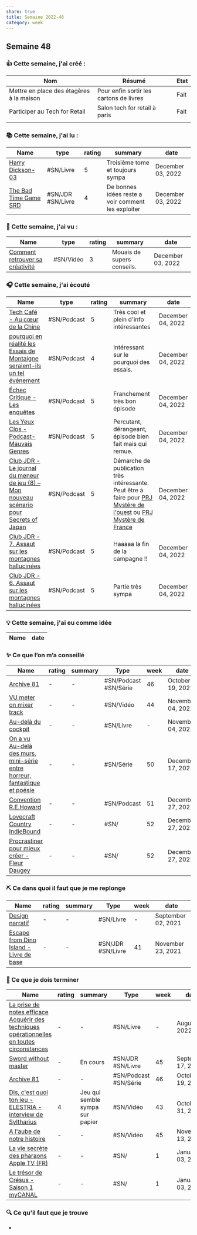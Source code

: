 ```yaml
---
share: true 
title: Semaine 2022-48
category: week
---
```

## Semaine 48

### 👍 **Cette semaine, j'ai créé :**
| Nom                                      | Résumé                                  | Etat |
| ---------------------------------------- | --------------------------------------- | ---- |
| Mettre en place des étagères à la maison | Pour enfin sortir les cartons de livres | Fait |
| Participer au Tech for Retail            | Salon tech for retail à paris           | Fait |
|                                          |                                         |      |

### 📚 Cette semaine, j'ai lu :

| Name                                                                                                                      | type              | rating | summary                                            | date              |
| ------------------------------------------------------------------------------------------------------------------------- | ----------------- | ------ | -------------------------------------------------- | ----------------- |
| [Harry Dickson-03](../source/Harry%20Dickson-03.md)                                                  | #SN/Livre         | 5      | Troisième tome et toujours sympa                   | December 03, 2022 |
| [The Bad Time Game SRD](../source/The%20Bad%20Time%20Game%20SRD.md) | #SN/JDR #SN/Livre | 4      | De bonnes idées reste a voir comment les exploiter | December 03, 2022 |


### 🍿 Cette semaine, j'ai vu :

| Name                                                                                                   | type      | rating | summary                    | date              |
| ------------------------------------------------------------------------------------------------------ | --------- | ------ | -------------------------- | ----------------- |
| [Comment retrouver sa créativité](../source/Comment%20retrouver%20sa%20cr%C3%A9ativit%C3%A9.md) | #SN/Vidéo | 3      | Mouais de supers conseils. | December 03, 2022 |


### 🎧 Cette semaine, j'ai écouté

| Name                                                                                                                                                                                                                     | type        | rating | summary                                                                                                                   | date              |
| ------------------------------------------------------------------------------------------------------------------------------------------------------------------------------------------------------------------------ | ----------- | ------ | ------------------------------------------------------------------------------------------------------------------------- | ----------------- |
| [Tech Café - Au cœur de la Chine](../source/Tech%20Caf%C3%A9%20-%20Au%20c%C5%93ur%20de%20la%20Chine.md)                                                                                                                         | #SN/Podcast | 5      | Très cool et plein d'info intéressantes                                                                                   | December 04, 2022 |
| [pourquoi en réalité les Essais de Montaigne seraient-ils un tel événement](../source/pourquoi%20en%20r%C3%A9alit%C3%A9%20les%20Essais%20de%20Montaigne%20seraient-ils%20un%20tel%20%C3%A9v%C3%A9nement.md)                                     | #SN/Podcast | 4      | Intéressant sur le pourquoi des essais.                                                                                   | December 04, 2022 |
| [Échec Critique - Les enquêtes](../source/%C3%89chec%20Critique%20-%20Les%20enqu%C3%AAtes.md)                                                                                                                     | #SN/Podcast | 5      | Franchement très bon épisode                                                                                              | December 04, 2022 |
| [Les Yeux Clos - Podcast- Mauvais Genres](../source/Les%20Yeux%20Clos%20-%20Podcast-%20Mauvais%20Genres.md)                                                                                                 | #SN/Podcast | 5      | Percutant, dérangeant, épisode bien fait mais qui remue.                                                                  | December 04, 2022 |
| [Club JDR - Le journal du meneur de jeu (8) – Mon nouveau scénario pour Secrets of Japan](0030%20Ressources/_Sources/podcast/Club%20JDR%20-%20Le%20journal%20du%20meneur%20de%20jeu%20(8)%20%E2%80%93%20Mon%20nouveau%20sc%C3%A9nario%20pour%20Secrets%20of%20Japan.md) | #SN/Podcast | 5      | Démarche de publication très intéressante. Peut être à faire pour [PRJ Mystère de l'ouest](PRJ%20Myst%C3%A8re%20de%20l'ouest.md) ou [PRJ Mystère de France](PRJ%20Myst%C3%A8re%20de%20France.md) | December 04, 2022 |
| [Club JDR - 7. Assaut sur les montagnes hallucinées](../source/Club%20JDR%20-%207.%20Assaut%20sur%20les%20montagnes%20hallucin%C3%A9es.md)                                                                           | #SN/Podcast | 5      | Haaaaa la fin de la campagne !!                                                                                           | December 04, 2022 |
| [Club JDR - 6. Assaut sur les montagnes hallucinées](../source/Club%20JDR%20-%206.%20Assaut%20sur%20les%20montagnes%20hallucin%C3%A9es.md)                                                                           | #SN/Podcast | 5      | Partie très sympa                                                                                                         | December 04, 2022 |


### 💡 Cette semaine, j'ai eu comme idée

| Name | date |
| ---- | ---- |


### ✨ Ce que l’on m’a conseillé

| Name                                                                                                                                                                           | rating | summary | Type                  | week | date              |
| ------------------------------------------------------------------------------------------------------------------------------------------------------------------------------ | ------ | ------- | --------------------- | ---- | ----------------- |
| [Archive 81](../source/Archive%2081.md)                                                                                                                   | \-     | \-      | #SN/Podcast #SN/Série | 46   | October 19, 2022  |
| [VU meter on mixer track](../source/VU%20meter%20on%20mixer%20track.md)                                                                                         | \-     | \-      | #SN/Vidéo             | 44   | November 04, 2022 |
| [Au-delà du cockpit](Au-del%C3%A0%20du%20cockpit.md)                                                                                                   | \-     | \-      | #SN/Livre             | \-   | November 04, 2022 |
| [On a vu Au-delà des murs, mini-série entre horreur, fantastique et poésie](../source/On%20a%20vu%20Au-del%C3%A0%20des%20murs,%20mini-s%C3%A9rie%20entre%20horreur,%20fantastique%20et%20po%C3%A9sie.md) | \-     | \-      | #SN/Série             | 50   | December 17, 2022 |
| [Convention R.E.Howard](../source/Convention%20R.E.Howard.md)                                                                                                         | \-     | \-      | #SN/Podcast           | 51   | December 27, 2022 |
| [Lovecraft Country  IndieBound](../source/Lovecraft%20Country%20%20IndieBound.md)                                                                                         | \-     | \-      | #SN/                  | 52   | December 27, 2022 |
| [Procrastiner pour mieux créer - Fleur Daugey](../source/Procrastiner%20pour%20mieux%20cr%C3%A9er%20-%20Fleur%20Daugey.md)                                                           | \-     | \-      | #SN/                  | 52   | December 27, 2022 |


### ⛏️ Ce dans quoi il faut que je me replonge

| Name                                                                                                                   | rating | summary | Type              | week | date               |
| ---------------------------------------------------------------------------------------------------------------------- | ------ | ------- | ----------------- | ---- | ------------------ |
| [Design narratif](Design%20narratif.md)                                                 | \-     | \-      | #SN/Livre         | \-   | September 02, 2021 |
| [Escape from Dino Island - Livre de base](Escape%20from%20Dino%20Island%20-%20Livre%20de%20base.md) | \-     | \-      | #SN/JDR #SN/Livre | 41   | November 23, 2021  |

### 🏁 Ce que je dois terminer

| Name                                                                                                                                                                                                                         | rating | summary                         | Type                  | week | date               |
| ---------------------------------------------------------------------------------------------------------------------------------------------------------------------------------------------------------------------------- | ------ | ------------------------------- | --------------------- | ---- | ------------------ |
| [La prise de notes efficace Acquérir des techniques opérationnelles en toutes circonstances](La%20prise%20de%20notes%20efficace%20Acqu%C3%A9rir%20des%20techniques%20op%C3%A9rationnelles%20en%20toutes%20circonstances.md) | \-     | \-                              | #SN/Livre             | \-   | August 08, 2022    |
| [Sword without master](../source/Sword%20without%20master.md)                                                                                                                                                   | \-     | En cours                        | #SN/JDR #SN/Livre     | 45   | September 17, 2022 |
| [Archive 81](../source/Archive%2081.md)                                                                                                                                                                 | \-     | \-                              | #SN/Podcast #SN/Série | 46   | October 19, 2022   |
| [Dis, c'est quoi ton jeu - ELESTRIA - interview de Syltharius](../source/Dis,%20c'est%20quoi%20ton%20jeu%20-%20ELESTRIA%20-%20interview%20de%20Syltharius.md)                                                             | 4      | Jeu qui semble sympa sur papier | #SN/Vidéo             | 43   | October 31, 2022   |
| [A l'aube de notre histoire](../source/A%20l'aube%20de%20notre%20histoire.md)                                                                                                                                 | \-     | \-                              | #SN/Vidéo             | 45   | November 13, 2022  |
| [La vie secrète des pharaons  Apple TV (FR)](9999%20Inbox/to%20note/La%20vie%20secr%C3%A8te%20des%20pharaons%20%20Apple%20TV%20(FR).md)                                                                                                             | \-     | \-                              | #SN/                  | 1    | January 03, 2023   |
| [Le trésor de Crésus - Saison 1  myCANAL](../source/Le%20tr%C3%A9sor%20de%20Cr%C3%A9sus%20-%20Saison%201%20%20myCANAL.md)                                                                                                                   | \-     | \-                              | #SN/                  | 1    | January 03, 2023   |


### 🔍 Ce qu'il faut que je trouve
- 